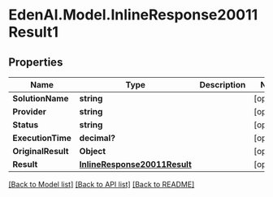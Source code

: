 # EdenAI.Model.InlineResponse20011Result1
## Properties

Name | Type | Description | Notes
------------ | ------------- | ------------- | -------------
**SolutionName** | **string** |  | [optional] 
**Provider** | **string** |  | [optional] 
**Status** | **string** |  | [optional] 
**ExecutionTime** | **decimal?** |  | [optional] 
**OriginalResult** | **Object** |  | [optional] 
**Result** | [**InlineResponse20011Result**](InlineResponse20011Result.md) |  | [optional] 

[[Back to Model list]](../README.md#documentation-for-models) [[Back to API list]](../README.md#documentation-for-api-endpoints) [[Back to README]](../README.md)

